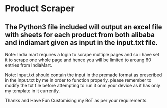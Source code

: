 # Product Scraper
## The Python3 file included will output an excel file with sheets for each product from both alibaba and indiamart given as input in the input.txt file. 

Note: India mart requires a login to scrape multiple pages and so i have set it to scrape one whole page and hence you will be limited to aroung 60 entries from IndiaMart.

Note: Input.txt should contain the input in the premade format as prescribed in the input.txt by me in order to function properly.
please remember to modify the txt file before attempting to run it onm your device as it has only my template in it currently.

Thanks and Have Fun Customising my BoT as per your requirements.
